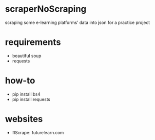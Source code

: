# scraperNoScraping
 scraping some e-learning platforms' data into json for a practice project
 
# requirements
- beautiful soup
- requests

# how-to
- pip install bs4
- pip install requests

# websites
- flScrape: futurelearn.com
